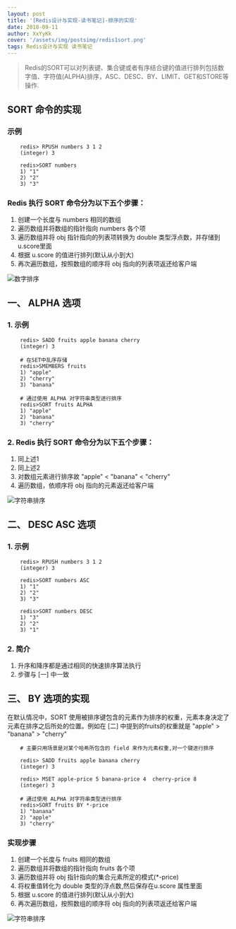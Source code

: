 ```yaml
---
layout: post
title: '[Redis设计与实现-读书笔记]-排序的实现'
date: 2018-09-11
author: XxYyKk
cover: '/assets/img/postsimg/redis1sort.png'
tags: Redis设计与实现 读书笔记
---
```


> Redis的SORT可以对列表键、集合键或者有序结合键的值进行排列包括数字值、字符值(ALPHA)排序，ASC、DESC、BY、LIMIT、GET和STORE等操作.

## SORT <key> 命令的实现

### 示例
```
    redis> RPUSH numbers 3 1 2 
    (integer) 3

    redis>SORT numbers
    1) "1"
    2) "2"
    3) "3"
```

### Redis 执行 SORT 命令分为以下五个步骤：
1. 创建一个长度与 numbers 相同的数组
2. 遍历数组并将数组的指针指向 numbers 各个项
3. 遍历数组并将 obj 指针指向的列表项转换为 double 类型浮点数，并存储到 u.score里面
4. 根据 u.score 的值进行排列(默认从小到大)
5. 再次遍历数组，按照数组的顺序将 obj 指向的列表项返还给客户端

![数字排序](http://1e-gallery.redisbook.com/_images/graphviz-9cfef9e2ba5ce22032a12b9c9632854b94cdf6cb.png)



## 一、 ALPHA 选项

### 1. 示例
```
    redis> SADD fruits apple banana cherry 
    (integer) 3

    # 在SET中乱序存储
    redis>SMEMBERS fruits
    1) "apple"
    2) "cherry"
    3) "banana"

    # 通过使用 ALPHA 对字符串类型进行排序
    redis>SORT fruits ALPHA
    1) "apple"
    2) "banana"
    3) "cherry"
```

### 2. Redis 执行 SORT 命令分为以下五个步骤：

1. 同上述1
2. 同上述2
3. 对数组元素进行排序故 "apple" < "banana" < "cherry"
4. 遍历数组，依顺序将 obj 指向的元素返还给客户端

![字符串排序](http://1e-gallery.redisbook.com/_images/graphviz-722130c084517ab4cf2acd4bcc4b791d63ca4a61.png)

## 二、 DESC ASC 选项

### 1. 示例
```
    redis> RPUSH numbers 3 1 2 
    (integer) 3

    redis>SORT numbers ASC
    1) "1"
    2) "2"
    3) "3"

    redis>SORT numbers DESC
    1) "3"
    2) "2"
    3) "1"
```

### 2. 简介

1. 升序和降序都是通过相同的快速排序算法执行
2. 步骤与 [一] 中一致


## 三、 BY 选项的实现

在默认情况中，SORT 使用被排序键包含的元素作为排序的权重，元素本身决定了元素在排序之后所处的位置。例如在 [二] 中提到的fruits的权重就是 "apple" > "banana" > "cherry"

```
    # 主要只用场景是对某个哈希所包含的 field 来作为元素权重,对一个键进行排序

    redis> SADD fruits apple banana cherry 
    (integer) 3

    redis> MSET apple-price 5 banana-price 4  cherry-price 8  
    (integer) 3

    # 通过使用 ALPHA 对字符串类型进行排序
    redis>SORT fruits BY *-price
    1) "banana"
    2) "apple"
    3) "cherry"
```

### 实现步骤
1. 创建一个长度与 fruits 相同的数组
2. 遍历数组并将数组的指针指向 fruits 各个项
3. 遍历数组并将 obj 指针指向的集合元素所定的模式(*-price)
4. 将权重值转化为 double 类型的浮点数,然后保存在u.score 属性里面
5. 根据 u.score 的值进行排列(默认从小到大)
6. 再次遍历数组，按照数组的顺序将 obj 指向的列表项返还给客户端

![字符串排序](http://1e-gallery.redisbook.com/_images/graphviz-f02493e0d145bc8d64ab520d1fb37642d8cbceba.png)